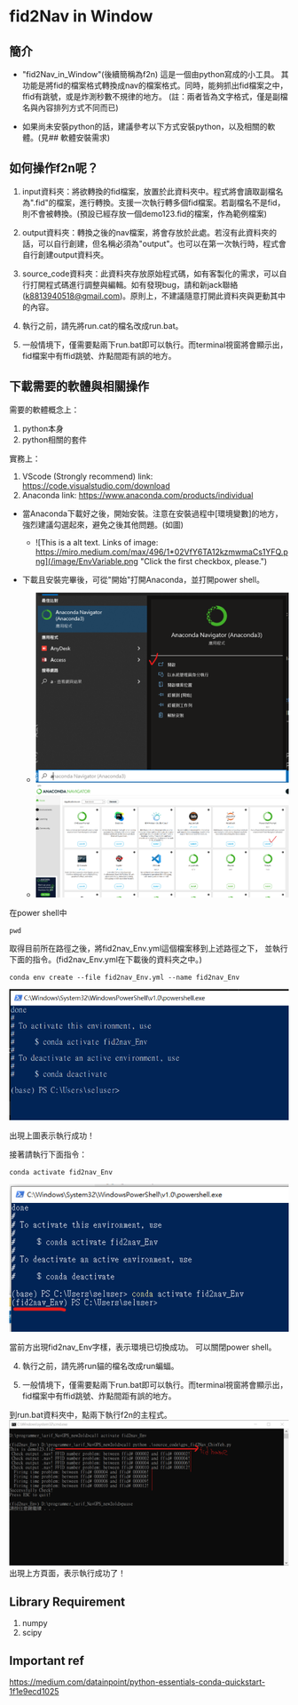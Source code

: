 # fid2Nav in Window
## 簡介
- "fid2Nav_in_Window"(後續簡稱為f2n) 這是一個由python寫成的小工具。
其功能是將fid的檔案格式轉換成nav的檔案格式。同時，能夠抓出fid檔案之中，ffid有跳號，或是炸測秒數不規律的地方。
(註：兩者皆為文字格式，僅是副檔名與內容排列方式不同而已)

<!-- - 如果已經安裝了python，那麼您可以試試直接滑鼠左鍵兩下run.bat這個檔案。理論上應該就可以執行。 -->

- 如果尚未安裝python的話，建議參考以下方式安裝python，以及相關的軟體。(見## 軟體安裝需求)

## 如何操作f2n呢？
1. input資料夾：將欲轉換的fid檔案，放置於此資料夾中。程式將會讀取副檔名為".fid"的檔案，進行轉換。支援一次執行轉多個fid檔案。若副檔名不是fid，則不會被轉換。(預設已經存放一個demo123.fid的檔案，作為範例檔案)

2. output資料夾：轉換之後的nav檔案，將會存放於此處。若沒有此資料夾的話，可以自行創建，但名稱必須為"output"。也可以在第一次執行時，程式會自行創建output資料夾。

3. source_code資料夾：此資料夾存放原始程式碼，如有客製化的需求，可以自行打開程式碼進行調整與編輯。如有發現bug，請和新jack聯絡(k8813940518@gmail.com)。原則上，不建議隨意打開此資料夾與更動其中的內容。

4. 執行之前，請先將run.cat的檔名改成run.bat。

5. 一般情境下，僅需要點兩下run.bat即可以執行。而terminal視窗將會顯示出，fid檔案中有ffid跳號、炸點間距有誤的地方。

## 下載需要的軟體與相關操作
需要的軟體概念上：

1. python本身
2. python相關的套件

實務上：
1. VScode (Strongly recommend) link: https://code.visualstudio.com/download
2. Anaconda link: https://www.anaconda.com/products/individual

- 當Anaconda下載好之後，開始安裝。注意在安裝過程中[環境變數]的地方，強烈建議勾選起來，避免之後其他問題。(如圖)

    - ![This is a alt text. Links of image: https://miro.medium.com/max/496/1*02VfY6TA12kzmwmaCs1YFQ.png](/image/EnvVariable.png "Click the first checkbox, please.")

- 下載且安裝完畢後，可從"開始"打開Anaconda，並打開power shell。
    
    - ![This is a alt text. Start Anaconda](/image/StartAnaconda.png "Start Anaconda")
    - ![This is a alt text. Start Anaconda](/image/OpenPowerShell.png "Open powershell")



在power shell中
```
pwd
```
取得目前所在路徑之後，將fid2nav_Env.yml這個檔案移到上述路徑之下，
並執行下面的指令。(fid2nav_Env.yml在下載後的資料夾之中。)

```
conda env create --file fid2nav_Env.yml --name fid2nav_Env
```

![This is a alt text. createEnvSuccessfully](/image/createEnvSuccessfully.png "createEnvSuccessfully")

出現上圖表示執行成功！

接著請執行下面指令：
```
conda activate fid2nav_Env
```
![This is a alt text. activateEnvSuccessfully](/image/activateEnvSuccessfully.png "activateEnvSuccessfullyn")

當前方出現fid2nav_Env字樣，表示環境已切換成功。
可以關閉power shell。

4. 執行之前，請先將run貓的檔名改成run蝙蝠。

5. 一般情境下，僅需要點兩下run.bat即可以執行。而terminal視窗將會顯示出，fid檔案中有ffid跳號、炸點間距有誤的地方。

到run.bat資料夾中，點兩下執行f2n的主程式。
![This is a alt text. activateEnvSuccessfully](/image/runSuccessfully.png "activateEnvSuccessfullyn")
出現上方頁面，表示執行成功了！
## Library Requirement
1. numpy
2. scipy

## Important ref
https://medium.com/datainpoint/python-essentials-conda-quickstart-1f1e9ecd1025